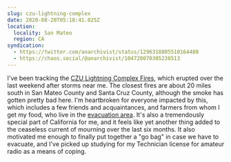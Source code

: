 ```yaml
---
slug: czu-lightning-complex
date: 2020-08-20T05:18:41.025Z
location:
  locality: San Mateo
  region: CA
syndication:
  - https://twitter.com/anarchivist/status/1296318805510164480
  - https://chaos.social/@anarchivist/104720070305238513
---
```

I've been tracking the [CZU Lightning Complex Fires](https://www.fire.ca.gov/incidents/2020/8/17/czu-august-lightning-complex/), which erupted over the last weekend after storms near me. The closest fires are about 20 miles south in San Mateo County and Santa Cruz County, although the smoke has gotten pretty bad here. I'm heartbroken for everyone impacted by this, which includes a few friends and acquaintances, and farmers from whom I get my food, who live in the [evacuation area](https://storymaps.arcgis.com/stories/f0121f7f2f0941afb3ed70529b2cee75). It's also a tremendously special part of California for me, and it feels like yet another thing added to the ceaseless current of mourning over the last six months. It also motivated me enough to finally put together a "go bag" in case we have to evacuate, and I've picked up studying for my Technician license for amateur radio as a means of coping. 